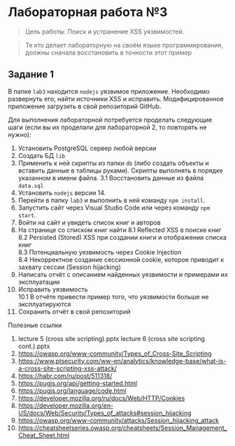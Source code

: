# Лабораторная работа №3
> Цель работы: Поиск и устранение XSS уязвимостей.

> Те кто делает лабораторную на своём языке программирования, должны сначала восстановить в точности этот пример

## Задание 1
В папке ``lab3`` находится ``nodejs`` уязвимое приложение. Необходимо развернуть его, найти источники XSS и исправить. Модифицированное приложение загрузить в свой репозиторий GitHub.  

Для выполнения лабораторной потребуется проделать следующие шаги (если вы их проделали для лабораторной 2, то повторять не нужно):  
1. Установить PostgreSQL сервер любой версии  
2. Создать БД ``lib``  
3. Применить к ней скрипты из папки ``db`` (либо создать объекты и вставить данные в таблицы руками). Скрипты выполнять в порядке указанном в имени файла.
3.1 Восстановить данные из файла ``data.sql``
4. Установить ``nodejs`` версии 14.
5. Перейти в папку ``lab3`` и выполнить в ней команду ``npm install``.
6. Запустить сайт через Visual Studio Code или через команду ``npm start``.
7. Войти на сайт и увидеть список книг и авторов
8. На странице со списком книг найти
8.1 Reflected XSS в поиске книг
8.2 Persisted (Stored) XSS при создании книги и отображении списка книг  
8.3 Потенциальную уязвимость через Cookie Injection   
8.4 Некорректное создание сессионной cookie, которое приводит к захвату сессии (Session hijacking)  
9. Написать отчёт с описанием найденных уязвимости и примерами их эксплуатации  
10. Исправить уязвимость  
10.1 В отчёте привести пример того, что уязвимости больше не эксплуатируются  
11. Сохранить отчёт в свой репозиторий  

Полезные ссылки
1. lecture 5 (cross site scripting).pptx lecture 6 (cross site scripting cont.).pptx
2. https://owasp.org/www-community/Types_of_Cross-Site_Scripting
3. https://www.ptsecurity.com/ww-en/analytics/knowledge-base/what-is-a-cross-site-scripting-xss-attack/
4. https://habr.com/ru/post/511318/
5. https://pugjs.org/api/getting-started.html
6. https://pugjs.org/language/code.html
7. https://developer.mozilla.org/ru/docs/Web/HTTP/Cookies
8. https://developer.mozilla.org/en-US/docs/Web/Security/Types_of_attacks#session_hijacking
9. https://owasp.org/www-community/attacks/Session_hijacking_attack
10. https://cheatsheetseries.owasp.org/cheatsheets/Session_Management_Cheat_Sheet.html
